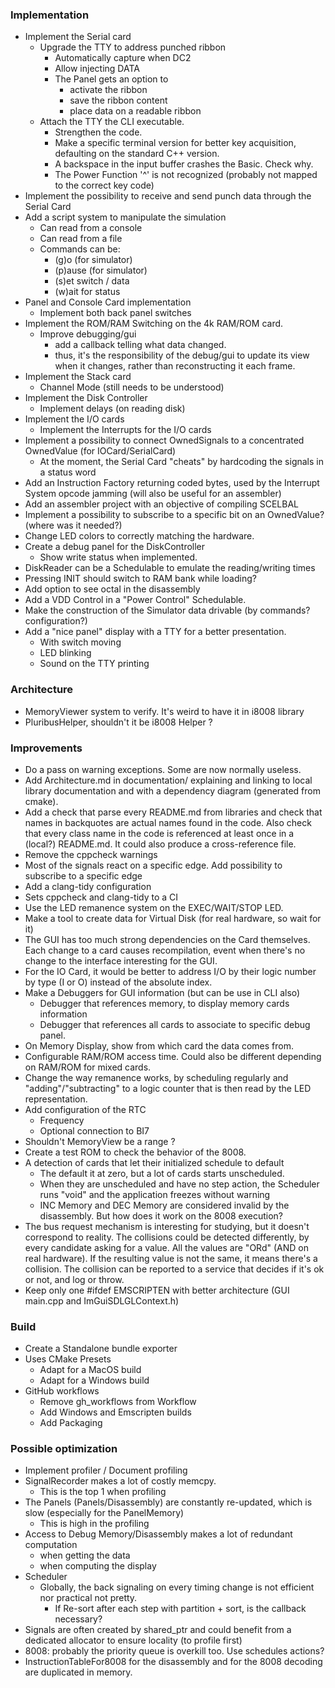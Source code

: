 ### Implementation

* Implement the Serial card
  * Upgrade the TTY to address punched ribbon
    * Automatically capture when DC2
    * Allow injecting DATA
    * The Panel gets an option to
      * activate the ribbon
      * save the ribbon content
      * place data on a readable ribbon
  * Attach the TTY the CLI executable.
    * Strengthen the code.
    * Make a specific terminal version for better key acquisition, defaulting on the standard C++ version.
    * A backspace in the input buffer crashes the Basic. Check why.
    * The Power Function '^' is not recognized (probably not mapped to the correct key code) 
* Implement the possibility to receive and send punch data through the Serial Card
* Add a script system to manipulate the simulation
  * Can read from a console
  * Can read from a file
  * Commands can be:
    * (g)o (for simulator)
    * (p)ause (for simulator)
    * (s)et switch / data
    * (w)ait for status
* Panel and Console Card implementation
  * Implement both back panel switches
* Implement the ROM/RAM Switching on the 4k RAM/ROM card.
  * Improve debugging/gui
    * add a callback telling what data changed.
    * thus, it's the responsibility of the debug/gui to update its view when it changes, rather than
      reconstructing it each frame.
* Implement the Stack card
  * Channel Mode (still needs to be understood)
* Implement the Disk Controller
  * Implement delays (on reading disk)
* Implement the I/O cards
  * Implement the Interrupts for the I/O cards
* Implement a possibility to connect OwnedSignals to a concentrated OwnedValue (for IOCard/SerialCard)
  * At the moment, the Serial Card "cheats" by hardcoding the signals in a status word
* Add an Instruction Factory returning coded bytes, used by the Interrupt System opcode jamming (will also be useful for
  an assembler)
* Add an assembler project with an objective of compiling SCELBAL
* Implement a possibility to subscribe to a specific bit on an OwnedValue? (where was it needed?)
* Change LED colors to correctly matching the hardware.
* Create a debug panel for the DiskController
  * Show write status when implemented.
* DiskReader can be a Schedulable to emulate the reading/writing times
* Pressing INIT should switch to RAM bank while loading?
* Add option to see octal in the disassembly
* Add a VDD Control in a "Power Control" Schedulable.
* Make the construction of the Simulator data drivable (by commands? configuration?)
* Add a "nice panel" display with a TTY for a better presentation.
  * With switch moving
  * LED blinking
  * Sound on the TTY printing

### Architecture

* MemoryViewer system to verify. It's weird to have it in i8008 library
* PluribusHelper, shouldn't it be i8008 Helper ?

### Improvements

* Do a pass on warning exceptions. Some are now normally useless.
* Add Architecture.md in documentation/ explaining and linking to local library documentation
  and with a dependency diagram (generated from cmake).
* Add a check that parse every README.md from libraries and check that names in backquotes
  are actual names found in the code. Also check that every class name in the code is
  referenced at least once in a (local?) README.md. It could also produce a cross-reference file.
* Remove the cppcheck warnings
* Most of the signals react on a specific edge. Add possibility to subscribe to a specific edge
* Add a clang-tidy configuration
* Sets cppcheck and clang-tidy to a CI
* Use the LED remanence system on the EXEC/WAIT/STOP LED.
* Make a tool to create data for Virtual Disk (for real hardware, so wait for it)
* The GUI has too much strong dependencies on the Card themselves.
  Each change to a card causes recompilation, event when there's no change to the interface interesting for the GUI.
* For the IO Card, it would be better to address I/O by their logic number by type (I or O)
  instead of the absolute index.
* Make a Debuggers for GUI information (but can be use in CLI also)
    * Debugger that references memory, to display memory cards information
    * Debugger that references all cards to associate to specific debug panel.
* On Memory Display, show from which card the data comes from.
* Configurable RAM/ROM access time. Could also be different depending on RAM/ROM for mixed cards.
* Change the way remanence works, by scheduling regularly and "adding"/"subtracting" to a logic counter
  that is then read by the LED representation.
* Add configuration of the RTC
    * Frequency
    * Optional connection to BI7
* Shouldn't MemoryView be a range ?
* Create a test ROM to check the behavior of the 8008.
* A detection of cards that let their initialized schedule to default
  * The default it at zero, but a lot of cards starts unscheduled.
  * When they are unscheduled and have no step action, the Scheduler runs "void" and
    the application freezes without warning
  * INC Memory and DEC Memory are considered invalid by the disassembly. But how does it
    work on the 8008 execution?
* The bus request mechanism is interesting for studying, but it doesn't correspond to
  reality. The collisions could be detected differently, by every candidate asking for
  a value. All the values are "ORd" (AND on real hardware). If the resulting value
  is not the same, it means there's a collision. The collision can be reported
  to a service that decides if it's ok or not, and log or throw.
* Keep only one #ifdef EMSCRIPTEN with better architecture (GUI main.cpp and ImGuiSDLGLContext.h)

### Build

* Create a Standalone bundle exporter
* Uses CMake Presets
  * Adapt for a MacOS build
  * Adapt for a Windows build
* GitHub workflows
  * Remove gh_workflows from Workflow
  * Add Windows and Emscripten builds
  * Add Packaging

### Possible optimization

* Implement profiler / Document profiling
* SignalRecorder makes a lot of costly memcpy.
    * This is the top 1 when profiling
* The Panels (Panels/Disassembly) are constantly re-updated, which is slow (especially for the PanelMemory)
    * This is high in the profiling
* Access to Debug Memory/Disassembly makes a lot of redundant computation
    * when getting the data
    * when computing the display
* Scheduler
    * Globally, the back signaling on every timing change is not efficient nor practical not pretty.
      * If Re-sort after each step with partition + sort, is the callback necessary?
* Signals are often created by shared_ptr and could benefit from a dedicated allocator to
  ensure locality (to profile first)
* 8008: probably the priority queue is overkill too. Use schedules actions?
* InstructionTableFor8008 for the disassembly and for the 8008 decoding are duplicated in memory.
